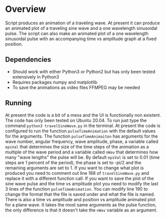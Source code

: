# Overview
Script produces an animation of a traveling wave.
At present it can produce an animated plot of a traveling sine wave and a one wavelength sinusoidal pulse.
The script can also make an animated plot of a one wavelength sinusoidal pulse with an accompanying time vs amplitude graph at a fixed position. 

## Dependencies
* Should work with either Python3 or Python2 but has only been tested extensively in Python3
* Requires packages numpy and matplotlib
* To save the animations as video files FFMPEG may be needed

## Running
At present the code is a bit of a mess and the UI is functionally non existent.
The code has only been tested on Ubuntu 20.04.
To run just type the command `python3 travelSineWave.py` in the terminal.
At present the code is configured to run the function `pulseTimeAnimation` with the default values for the arguments.
The function `pulseTimeAnimaiton` has arguments for the wave number, angular frequency, wave amplitude, phase, a variable called `epsVal` that determines the size of the time steps of the animation as a multiple of the wave period and a variable called `nWav` that determines how many "wave lengths" the pulse will be.
By default `epsVal` is set to 0.01 (time steps are 1 percent of the period), the phase is set to -pi/2 and the remaining arguments are set to 1.
If you want to change what plot is produced you need to comment out line 188 of `travelSineWave.py` and replace it with a different function call.
If you want to save the plot of the sine wave pulse and the time vs amplitude plot you need to modify the last 3 lines of the function `pulseTimeAnimation`.
You can modify line 190 to change the format that the file is saved under and what the file is named.
There is also a time vs amplitude and position vs amplitude animated plot for a plane wave. 
It takes the most same arguments as the pulse function, the only difference is that it doesn't take the `nWav` variable as an argument.
